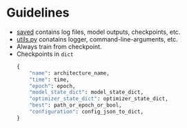 # Guidelines
* [saved](saved/) contains log files, model outputs, checkpoints, etc.
* [utils.py](utils.py) conatains logger, command-line-arguments, etc.
* Always train from checkpoint.
* Checkpoints in `dict`
    ```python
    {
        "name": architecture_name,
        "time": time,
        "epoch": epoch,
        "model_state_dict": model_state_dict,
        "optimizer_state_dict": optimizer_state_dict,
        "best": path_or_epoch_or_bool,
        "configuration": config_json_to_dict,
    }
    ```